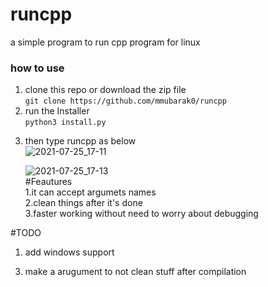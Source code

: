 # runcpp
a simple program to run cpp program for linux  
  
  
### how to use  
1. clone this repo or download the zip file  
`git clone https://github.com/mmubarak0/runcpp`    
2. run the Installer   
`python3 install.py`  
<!-- [3] **copy** runcpp file were you put your code (you can copy runcpp file to **/bin** folder to be excutable from any where)\ -->
3. then type runcpp as below   
	![2021-07-25_17-11](https://user-images.githubusercontent.com/66879926/126904112-03a99ecf-9d94-4f0e-a4e8-634638cb443b.png)
  
	![2021-07-25_17-13](https://user-images.githubusercontent.com/66879926/126904507-86bf9b12-4239-4883-9bf6-4741521e8250.png)
\
#Feautures  
1.it can accept argumets names  
2.clean things after it's done  
3.faster working without need to worry about debugging  
  
  

#TODO  
1. add windows support  
<!-- 2. make install script \ -->
3. make a arugument to not clean stuff after compilation
